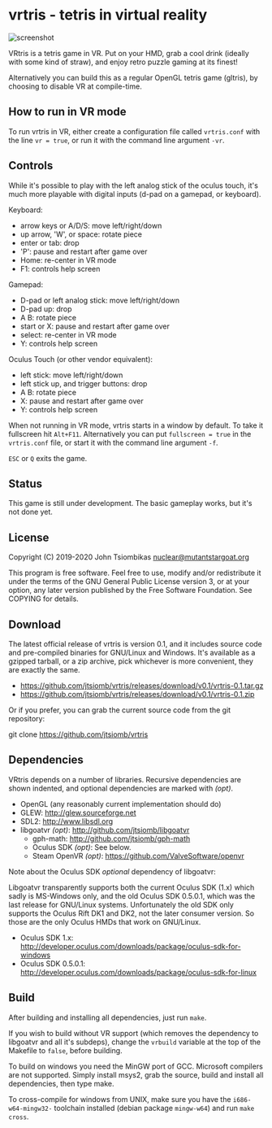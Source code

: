 vrtris - tetris in virtual reality
==================================

![screenshot](http://nuclear.mutantstargoat.com/sw/games/vrtris/img/vrtris_sm.jpg)

VRtris is a tetris game in VR. Put on your HMD, grab a cool drink (ideally with
some kind of straw), and enjoy retro puzzle gaming at its finest!

Alternatively you can build this as a regular OpenGL tetris game (gltris), by
choosing to disable VR at compile-time.

How to run in VR mode
---------------------
To run vrtris in VR, either create a configuration file called `vrtris.conf`
with the line `vr = true`, or run it with the command line argument `-vr`.

Controls
--------
While it's possible to play with the left analog stick of the oculus touch, it's
much more playable with digital inputs (d-pad on a gamepad, or keyboard).

Keyboard:
  - arrow keys or A/D/S: move left/right/down
  - up arrow, 'W', or space: rotate piece
  - enter or tab: drop
  - 'P': pause and restart after game over
  - Home: re-center in VR mode
  - F1: controls help screen

Gamepad:
  - D-pad or left analog stick: move left/right/down
  - D-pad up: drop
  - A B: rotate piece
  - start or X: pause and restart after game over
  - select: re-center in VR mode
  - Y: controls help screen

Oculus Touch (or other vendor equivalent):
  - left stick: move left/right/down
  - left stick up, and trigger buttons: drop
  - A B: rotate piece
  - X: pause and restart after game over
  - Y: controls help screen

When not running in VR mode, vrtris starts in a window by default. To take it
fullscreen hit `Alt+F11`. Alternatively you can put `fullscreen = true` in the
`vrtris.conf` file, or start it with the command line argument `-f`.

`ESC` or `Q` exits the game.

Status
------
This game is still under development. The basic gameplay works, but it's not
done yet.

License
-------
Copyright (C) 2019-2020 John Tsiombikas <nuclear@mutantstargoat.org>

This program is free software. Feel free to use, modify and/or redistribute it
under the terms of the GNU General Public License version 3, or at your option,
any later version published by the Free Software Foundation. See COPYING for
details.

Download
--------
The latest official release of vrtris is version 0.1, and it includes source
code and pre-compiled binaries for GNU/Linux and Windows. It's available as a
gzipped tarball, or a zip archive, pick whichever is more convenient, they are
exactly the same.
  - https://github.com/jtsiomb/vrtris/releases/download/v0.1/vrtris-0.1.tar.gz
  - https://github.com/jtsiomb/vrtris/releases/download/v0.1/vrtris-0.1.zip

Or if you prefer, you can grab the current source code from the git repository:

   git clone https://github.com/jtsiomb/vrtris

Dependencies
------------
VRtris depends on a number of libraries. Recursive dependencies are shown
indented, and optional dependencies are marked with *(opt)*.

  - OpenGL (any reasonably current implementation should do)
  - GLEW: http://glew.sourceforge.net
  - SDL2: http://www.libsdl.org
  - libgoatvr *(opt)*: http://github.com/jtsiomb/libgoatvr
    - gph-math: http://github.com/jtsiomb/gph-math
    - Oculus SDK *(opt)*: See below.
    - Steam OpenVR *(opt)*: https://github.com/ValveSoftware/openvr

Note about the Oculus SDK *optional* dependency of libgoatvr:

Libgoatvr transparently supports both the current Oculus SDK (1.x) which sadly
is MS-Windows only, and the old Oculus SDK 0.5.0.1, which was the last release
for GNU/Linux systems. Unfortunately the old SDK only supports the Oculus Rift
DK1 and DK2, not the later consumer version. So those are the only Oculus HMDs
that work on GNU/Linux.

  - Oculus SDK 1.x: http://developer.oculus.com/downloads/package/oculus-sdk-for-windows
  - Oculus SDK 0.5.0.1: http://developer.oculus.com/downloads/package/oculus-sdk-for-linux

Build
-----
After building and installing all dependencies, just run `make`.

If you wish to build without VR support (which removes the dependency to
libgoatvr and all it's subdeps), change the `vrbuild` variable at the top of the
Makefile to `false`, before building.

To build on windows you need the MinGW port of GCC. Microsoft compilers are not
supported. Simply install msys2, grab the source, build and install all
dependencies, then type make.

To cross-compile for windows from UNIX, make sure you have the `i686-w64-mingw32-`
toolchain installed (debian package `mingw-w64`) and run `make cross`.
